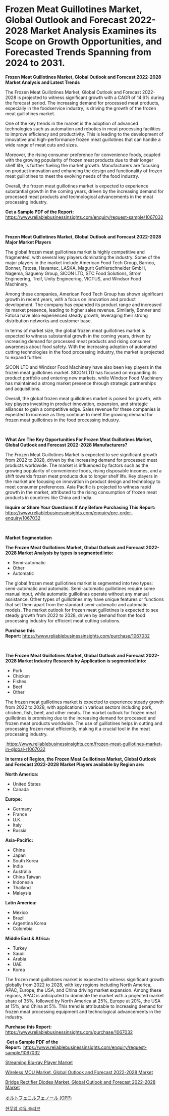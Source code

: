 <p><h1>Frozen Meat Guillotines Market, Global Outlook and Forecast 2022-2028 Market Analysis Examines its Scope on Growth Opportunities, and Forecasted Trends Spanning from 2024 to 2031.</h1></p><p><strong>Frozen Meat Guillotines Market, Global Outlook and Forecast 2022-2028 Market Analysis and Latest Trends</strong></p>
<p><p>The Frozen Meat Guillotines Market, Global Outlook and Forecast 2022-2028 is projected to witness significant growth with a CAGR of 14.6% during the forecast period. The increasing demand for processed meat products, especially in the foodservice industry, is driving the growth of the frozen meat guillotines market. </p><p>One of the key trends in the market is the adoption of advanced technologies such as automation and robotics in meat processing facilities to improve efficiency and productivity. This is leading to the development of innovative and high-performance frozen meat guillotines that can handle a wide range of meat cuts and sizes. </p><p>Moreover, the rising consumer preference for convenience foods, coupled with the growing popularity of frozen meat products due to their longer shelf life, is further fueling the market growth. Manufacturers are focusing on product innovation and enhancing the design and functionality of frozen meat guillotines to meet the evolving needs of the food industry.</p><p>Overall, the frozen meat guillotines market is expected to experience substantial growth in the coming years, driven by the increasing demand for processed meat products and technological advancements in the meat processing industry.</p></p>
<p><strong>Get a Sample PDF of the Report:&nbsp;</strong> <a href="https://www.reliablebusinessinsights.com/enquiry/request-sample/1067032">https://www.reliablebusinessinsights.com/enquiry/request-sample/1067032</a></p>
<p>&nbsp;</p>
<p><strong>Frozen Meat Guillotines Market, Global Outlook and Forecast 2022-2028 Major Market Players</strong></p>
<p><p>The global frozen meat guillotines market is highly competitive and fragmented, with several key players dominating the industry. Some of the major players in the market include American Food Tech Group, Barnco, Bonner, Fatosa, Havantec, LASKA, Magurit Gefrierschneider GmbH, Nagema, Sagueny Group, SICON LTD, STC Food Solutions, Strom Engineering, Treif, Unity Engineering, VICTUS, and Windsor Food Machinery.</p><p>Among these companies, American Food Tech Group has shown significant growth in recent years, with a focus on innovation and product development. The company has expanded its product range and increased its market presence, leading to higher sales revenue. Similarly, Bonner and Fatosa have also experienced steady growth, leveraging their strong distribution networks and customer base.</p><p>In terms of market size, the global frozen meat guillotines market is expected to witness substantial growth in the coming years, driven by increasing demand for processed meat products and rising consumer awareness about food safety. With the increasing adoption of automated cutting technologies in the food processing industry, the market is projected to expand further.</p><p>SICON LTD and Windsor Food Machinery have also been key players in the frozen meat guillotines market. SICON LTD has focused on expanding its product portfolio and entering new markets, while Windsor Food Machinery has maintained a strong market presence through strategic partnerships and acquisitions.</p><p>Overall, the global frozen meat guillotines market is poised for growth, with key players investing in product innovation, expansion, and strategic alliances to gain a competitive edge. Sales revenue for these companies is expected to increase as they continue to meet the growing demand for frozen meat guillotines in the food processing industry.</p></p>
<p>&nbsp;</p>
<p><strong>What Are The Key Opportunities For Frozen Meat Guillotines Market, Global Outlook and Forecast 2022-2028 Manufacturers?</strong></p>
<p><p>The Frozen Meat Guillotines Market is expected to see significant growth from 2022 to 2028, driven by the increasing demand for processed meat products worldwide. The market is influenced by factors such as the growing popularity of convenience foods, rising disposable incomes, and a shift towards frozen meat products due to longer shelf life. Key players in the market are focusing on innovation in product design and technology to meet consumer preferences. Asia Pacific is projected to witness rapid growth in the market, attributed to the rising consumption of frozen meat products in countries like China and India.</p></p>
<p><strong>Inquire or Share Your Questions If Any Before Purchasing This Report:</strong> <a href="https://www.reliablebusinessinsights.com/enquiry/pre-order-enquiry/1067032">https://www.reliablebusinessinsights.com/enquiry/pre-order-enquiry/1067032</a></p>
<p>&nbsp;</p>
<p><strong>Market Segmentation</strong></p>
<p><strong>The Frozen Meat Guillotines Market, Global Outlook and Forecast 2022-2028 Market Analysis by types is segmented into:</strong></p>
<p><ul><li>Semi-automatic</li><li>Other</li><li>Automatic</li></ul></p>
<p><p>The global frozen meat guillotines market is segmented into two types: semi-automatic and automatic. Semi-automatic guillotines require some manual input, while automatic guillotines operate without any manual assistance. Other types of guillotines may have unique features or functions that set them apart from the standard semi-automatic and automatic models. The market outlook for frozen meat guillotines is expected to see steady growth from 2022 to 2028, driven by demand from the food processing industry for efficient meat cutting solutions.</p></p>
<p><strong>Purchase this Report:&nbsp;</strong><a href="https://www.reliablebusinessinsights.com/purchase/1067032">https://www.reliablebusinessinsights.com/purchase/1067032</a></p>
<p>&nbsp;</p>
<p><strong>The Frozen Meat Guillotines Market, Global Outlook and Forecast 2022-2028 Market Industry Research by Application is segmented into:</strong></p>
<p><ul><li>Pork</li><li>Chicken</li><li>Fishes</li><li>Beef</li><li>Other</li></ul></p>
<p><p>The frozen meat guillotines market is expected to experience steady growth from 2022 to 2028, with applications in various sectors including pork, chicken, fish, beef, and other meats. The market outlook for frozen meat guillotines is promising due to the increasing demand for processed and frozen meat products worldwide. The use of guillotines helps in cutting and processing frozen meat efficiently, making it a crucial tool in the meat processing industry.</p></p>
<p><a href="https://www.reliablebusinessinsights.com/frozen-meat-guillotines-market-in-global-r1067032">&nbsp;https://www.reliablebusinessinsights.com/frozen-meat-guillotines-market-in-global-r1067032</a></p>
<p><strong>In terms of Region, the Frozen Meat Guillotines Market, Global Outlook and Forecast 2022-2028 Market Players available by Region are:</strong></p>
<p>
    <p> <strong> North America: </strong>
        <ul>
            <li>United States</li>
            <li>Canada</li>
        </ul>
        </p> 
    <p> <strong> Europe: </strong>
        <ul>
            <li>Germany</li>
            <li>France</li>
            <li>U.K.</li>
            <li>Italy</li>
            <li>Russia</li>
        </ul>
        </p> 
    <p> <strong> Asia-Pacific: </strong>
        <ul>
            <li>China</li>
            <li>Japan</li>
            <li>South Korea</li>
            <li>India</li>
            <li>Australia</li>
            <li>China Taiwan</li>
            <li>Indonesia</li>
            <li>Thailand</li>
            <li>Malaysia</li>
        </ul>
        </p> 
    <p> <strong> Latin America: </strong>
        <ul>
            <li>Mexico</li>
            <li>Brazil</li>
            <li>Argentina Korea</li>
            <li>Colombia</li>
        </ul>
        </p> 
    <p> <strong> Middle East & Africa: </strong>
        <ul>
            <li>Turkey</li>
            <li>Saudi</li>
            <li>Arabia</li>
            <li>UAE</li>
            <li>Korea</li>
        </ul>
    </p>
    </p>
<p><p>The frozen meat guillotines market is expected to witness significant growth globally from 2022 to 2028, with key regions including North America, APAC, Europe, the USA, and China driving market expansion. Among these regions, APAC is anticipated to dominate the market with a projected market share of 35%, followed by North America at 25%, Europe at 20%, the USA at 15%, and China at 5%. This trend is attributable to increasing demand for frozen meat processing equipment and technological advancements in the industry.</p></p>
<p><strong>Purchase this Report: </strong><a href="https://www.reliablebusinessinsights.com/purchase/1067032">https://www.reliablebusinessinsights.com/purchase/1067032</a></p>
<p>&nbsp;<strong>Get a Sample PDF of the Report:&nbsp;&nbsp;</strong><a href="https://www.reliablebusinessinsights.com/enquiry/request-sample/1067032">https://www.reliablebusinessinsights.com/enquiry/request-sample/1067032</a></p>
<p><strong></strong></p>
<p><p><a href="https://issuu.com/reportprime-2/docs/streaming-blu-ray-player-market-size-2030.pptx">Streaming Blu-ray Player Market</a></p><p><a href="https://github.com/AlysaLedner2023/Market-Research-Report-List-1/blob/main/wireless-mcu-market-global-outlook-and-forecast-2022-2028-market.md">Wireless MCU Market, Global Outlook and Forecast 2022-2028 Market</a></p><p><a href="https://github.com/Sherrillcrooksxa8i18ucf2m/Market-Research-Report-List-2/blob/main/bridge-rectifier-diodes-market-global-outlook-and-forecast-2022-2028-market.md">Bridge Rectifier Diodes Market, Global Outlook and Forecast 2022-2028 Market</a></p><p><a href="https://github.com/hwbcz413288296/Market-Research-Report-List-2/blob/main/590150886275.md">オルトフェニルフェノール (OPP)</a></p><p><a href="https://github.com/fredrickeglers/Market-Research-Report-List-2/blob/main/989153879862.md">현무암 섬유 슬리브</a></p></p>